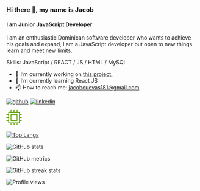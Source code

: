 ### Hi there 👋, my name is Jacob

#### I am Junior JavaScript Developer

I am an enthusiastic Dominican software developer who wants to achieve his goals and expand, I am a JavaScript developer but open to new things. learn and meet new limits.



Skills: JavaScript / REACT / JS / HTML / MySQL

- 🔭 I’m currently working on <A href="https://github.com/jacox02/collage-admin">this project.<a/>
- 🌱 I’m currently learning React JS
- 📫 How to reach me: jacobcuevas181@gmail.com

[<img src='https://cdn.jsdelivr.net/npm/simple-icons@3.0.1/icons/github.svg' alt='github' height='40'>](https://github.com/jacox02) [<img src='https://cdn.jsdelivr.net/npm/simple-icons@3.0.1/icons/linkedin.svg' alt='linkedin' height='40'>](https://www.linkedin.com/in/https://www.linkedin.com/in/jacob-cuevas-7331351a0//)

<a href='https://docs.github.com/en/developers'><img src='https://raw.githubusercontent.com/acervenky/animated-github-badges/master/assets/devbadge.gif' width='40' height='40'></a>

[![Top Langs](https://github-readme-stats.vercel.app/api/top-langs/?username=jacox02)](https://github.com/anuraghazra/github-readme-stats)

![GitHub stats](https://github-readme-stats.vercel.app/api?username=jacox02&show_icons=true)

![GitHub metrics](https://metrics.lecoq.io/jacox02)

![GitHub streak stats](https://github-readme-streak-stats.herokuapp.com/?user=jacox02)

![Profile views](https://gpvc.arturio.dev/jacox02)
